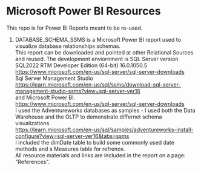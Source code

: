 # Microsoft Power BI Resources
This repo is for Power BI Reports meant to be re-used.
1. DATABASE_SCHEMA_SSMS is a Microsoft Power BI report used to visualize database relationships schemas. <br>
    This report can be downloaded and pointed at other Relational Sources and reused. 
The development enviornment is SQL Server version SQL2022	RTM	Developer Edition (64-bit)	16.0.1050.5<br>
https://www.microsoft.com/en-us/sql-server/sql-server-downloads <br>
Sql Server Management Studio <br>
https://learn.microsoft.com/en-us/sql/ssms/download-sql-server-management-studio-ssms?view=sql-server-ver16 <br>
and Microsoft Power BI. <br>
https://www.microsoft.com/en-us/sql-server/sql-server-downloads <br>
I used the Adventureworks databases as samples - I used both the Data Warehouse and the OLTP to demonstrate differnet schema visualizations.  <br>
https://learn.microsoft.com/en-us/sql/samples/adventureworks-install-configure?view=sql-server-ver16&tabs=ssms<br>
I included the dimDate table to build some commonly used date methods and a Measures table for refrence. <br>
All resource materials and links are included in the report on a page: "References". 
